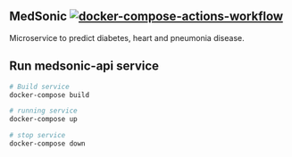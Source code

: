 ## MedSonic [![docker-compose-actions-workflow](https://github.com/karthikeyanrathore/MedSonic/actions/workflows/healthcheck.yml/badge.svg)](https://github.com/karthikeyanrathore/MedSonic/actions/workflows/healthcheck.yml)

Microservice to predict diabetes, heart and pneumonia disease.

## Run medsonic-api service

```bash
# Build service
docker-compose build

# running service
docker-compose up

# stop service
docker-compose down
```




